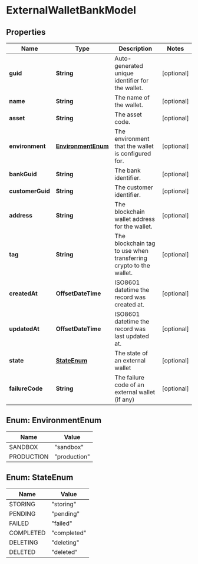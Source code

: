 

# ExternalWalletBankModel


## Properties

| Name | Type | Description | Notes |
|------------ | ------------- | ------------- | -------------|
|**guid** | **String** | Auto-generated unique identifier for the wallet. |  [optional] |
|**name** | **String** | The name of the wallet. |  [optional] |
|**asset** | **String** | The asset code. |  [optional] |
|**environment** | [**EnvironmentEnum**](#EnvironmentEnum) | The environment that the wallet is configured for. |  [optional] |
|**bankGuid** | **String** | The bank identifier. |  [optional] |
|**customerGuid** | **String** | The customer identifier. |  [optional] |
|**address** | **String** | The blockchain wallet address for the wallet. |  [optional] |
|**tag** | **String** | The blockchain tag to use when transferring crypto to the wallet. |  [optional] |
|**createdAt** | **OffsetDateTime** | ISO8601 datetime the record was created at. |  [optional] |
|**updatedAt** | **OffsetDateTime** | ISO8601 datetime the record was last updated at. |  [optional] |
|**state** | [**StateEnum**](#StateEnum) | The state of an external wallet |  [optional] |
|**failureCode** | **String** | The failure code of an external wallet (if any) |  [optional] |



## Enum: EnvironmentEnum

| Name | Value |
|---- | -----|
| SANDBOX | &quot;sandbox&quot; |
| PRODUCTION | &quot;production&quot; |



## Enum: StateEnum

| Name | Value |
|---- | -----|
| STORING | &quot;storing&quot; |
| PENDING | &quot;pending&quot; |
| FAILED | &quot;failed&quot; |
| COMPLETED | &quot;completed&quot; |
| DELETING | &quot;deleting&quot; |
| DELETED | &quot;deleted&quot; |



